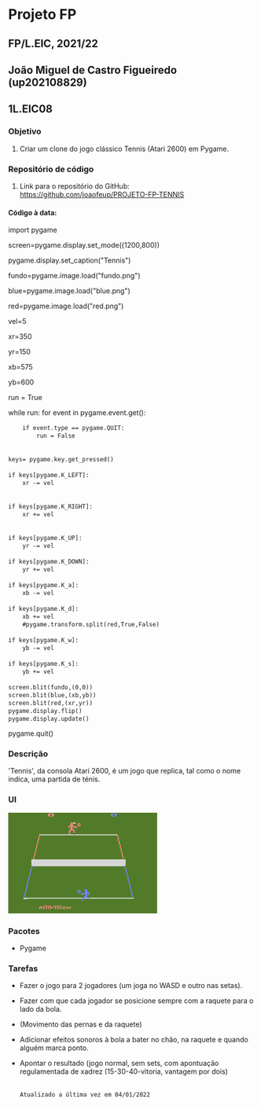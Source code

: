 # Projeto FP
## FP/L.EIC, 2021/22
## João Miguel de Castro Figueiredo (up202108829)
## 1L.EIC08

### Objetivo

1. Criar um clone do jogo clássico Tennis (Atari 2600) em Pygame.

### Repositório de código

1) Link para o repositório do GitHub: https://github.com/joaofeup/PROJETO-FP-TENNIS

#### Código à data:

import pygame

screen=pygame.display.set_mode((1200,800))

pygame.display.set_caption("Tennis")

fundo=pygame.image.load("fundo.png")

blue=pygame.image.load("blue.png")

red=pygame.image.load("red.png")

vel=5

xr=350

yr=150

xb=575

yb=600

run = True
    
while run:
    for event in pygame.event.get():
       
        if event.type == pygame.QUIT:
            run = False
        
        
    keys= pygame.key.get_pressed()

    if keys[pygame.K_LEFT]:
        xr -= vel
        

    if keys[pygame.K_RIGHT]:
        xr += vel
        

    if keys[pygame.K_UP]:
        yr -= vel

    if keys[pygame.K_DOWN]:
        yr += vel
        
    if keys[pygame.K_a]:
        xb -= vel

    if keys[pygame.K_d]:
        xb += vel
        #pygame.transform.split(red,True,False)

    if keys[pygame.K_w]:
        yb -= vel

    if keys[pygame.K_s]:
        yb += vel

    screen.blit(fundo,(0,0))
    screen.blit(blue,(xb,yb))
    screen.blit(red,(xr,yr))
    pygame.display.flip()
    pygame.display.update() 


        
pygame.quit()

### Descrição

'Tennis', da consola Atari 2600, é um jogo que replica, tal como o nome indica, uma partida de ténis.

### UI

![UI](ui.png)

### Pacotes

- Pygame

### Tarefas

- Fazer o jogo para 2 jogadores (um joga no WASD  e outro nas setas).

- Fazer com que cada jogador se posicione sempre com a raquete para o lado da bola.

- (Movimento das pernas e da raquete)

- Adicionar efeitos sonoros à bola a bater no chão, na raquete e quando alguém marca ponto.

- Apontar o resultado (jogo normal, sem sets, com  apontuação regulamentada de xadrez (15-30-40-vitoria, vantagem por dois)


                                                                                      Atualizado a última vez em 04/01/2022
